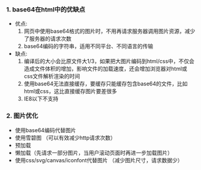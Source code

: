 ### 1. base64在html中的优缺点
- 优点:
  1. 网页中使用base64格式的图片时，不用再请求服务器调用图片资源，减少了服务器的请求次数
  2. base64编码的字符串，适用不同平台、不同语言的传输
- 缺点:
  1. 编译后的大小会比原文件大1/3，如果把大图片编码到html/css中，不仅会造成文件体积的增加，影响文件的加载速度，还会增加浏览器对html或css文件解析渲染的时间
  2. 使用base64无法直接缓存，要缓存只能缓存包含base64的文件，比如html或css，这比直接缓存图片要差很多
  3. IE8以下不支持

### 2. 图片优化
- 使用base64编码代替图片
- 使用雪碧图 （可以有效减少http请求次数）
- 预加载
- 懒加载（先请求一部分图片，当用户滚动页面时再进一步加载图片）
- 使用css/svg/canvas/iconfont代替图片 （减少图片尺寸，请求数据少）
